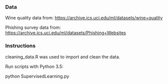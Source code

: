 ### Data

Wine quality data from: https://archive.ics.uci.edu/ml/datasets/wine+quality

Phishing survey data from: https://archive.ics.uci.edu/ml/datasets/Phishing+Websites

### Instructions

cleaning_data.R was used to import and clean the data. 

Run scripts with Python 3.5:

python SupervisedLearning.py
